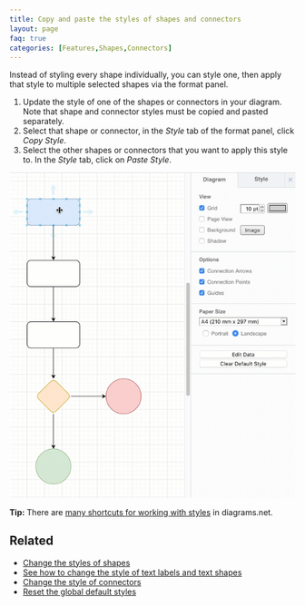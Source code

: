 ```yaml
---
title: Copy and paste the styles of shapes and connectors
layout: page
faq: true
categories: [Features,Shapes,Connectors]
---
```


Instead of styling every shape individually, you can style one, then apply that style to multiple selected shapes via the format panel.

1. Update the style of one of the shapes or connectors in your diagram. Note that shape and connector styles must be copied and pasted separately.
2. Select that shape or connector, in the _Style_ tab of the format panel, click _Copy Style_.
3. Select the other shapes or connectors that you want to apply this style to. In the _Style_ tab, click on _Paste Style_.

<img src="/assets/img/blog/styles-copy-paste.gif" style="max-width:100%;height:auto;" alt="Copy and paste styles from one shape or connector to another in diagrams.net">

**Tip:** There are [many shortcuts for working with styles](/blog/shortcut-styles) in diagrams.net.

## Related

* [Change the styles of shapes](/doc/faq/shape-styles.html)
* [See how to change the style of text labels and text shapes](/doc/faq/text-styles.html)
* [Change the style of connectors](/doc/faq/connector-styles.html)
* [Reset the global default styles](/doc/faq/styles-default-reset.html)
